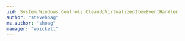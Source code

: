 ```yaml
---
uid: System.Windows.Controls.CleanUpVirtualizedItemEventHandler
author: "stevehoag"
ms.author: "shoag"
manager: "wpickett"
---
```

